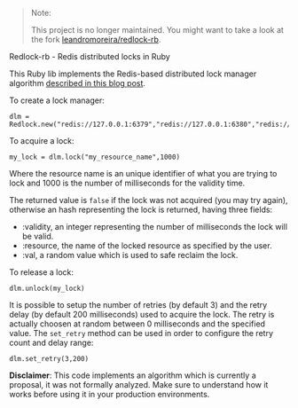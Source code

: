 > Note:
>
> This project is no longer maintained. You might want to take a look at the fork [leandromoreira/redlock-rb](https://github.com/leandromoreira/redlock-rb).

Redlock-rb - Redis distributed locks in Ruby

This Ruby lib implements the Redis-based distributed lock manager algorithm [described in this blog post](http://antirez.com/news/77).

To create a lock manager:

    dlm = Redlock.new("redis://127.0.0.1:6379","redis://127.0.0.1:6380","redis://127.0.0.1:6381")

To acquire a lock:

    my_lock = dlm.lock("my_resource_name",1000)

Where the resource name is an unique identifier of what you are trying to lock
and 1000 is the number of milliseconds for the validity time.

The returned value is `false` if the lock was not acquired (you may try again),
otherwise an hash representing the lock is returned, having three fields:

* :validity, an integer representing the number of milliseconds the lock will be valid.
* :resource, the name of the locked resource as specified by the user.
* :val, a random value which is used to safe reclaim the lock.

To release a lock:

    dlm.unlock(my_lock)

It is possible to setup the number of retries (by default 3) and the retry
delay (by default 200 milliseconds) used to acquire the lock. The retry is
actually choosen at random between 0 milliseconds and the specified value.
The `set_retry` method can be used in order to configure the retry count
and delay range:

    dlm.set_retry(3,200)

**Disclaimer**: This code implements an algorithm which is currently a proposal, it was not formally analyzed. Make sure to understand how it works before using it in your production environments.

